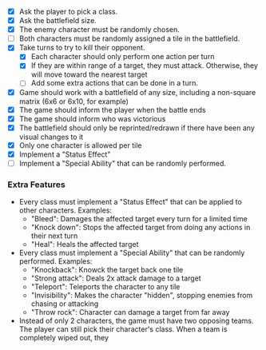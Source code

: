 - [x] Ask the player to pick a class.
- [x] Ask the battlefield size.
- [x] The enemy character must be randomly chosen.
- [ ] Both characters must be randomly assigned a tile in the battlefield.
- [x] Take turns to try to kill their opponent.
    - [x] Each character should only perform one action per turn
    - [x] If they are within range of a target, they must attack. Otherwise, they will move toward the nearest target
    - [ ] Add some extra actions that can be done in a turn.
- [x] Game should work with a battlefield of any size, including a non-square matrix (6x6 or 6x10, for example)
- [x] The game should inform the player when the battle ends
- [x] The game should inform who was victorious
- [x] The battlefield should only be reprinted/redrawn if there have been any visual changes to it
- [x] Only one character is allowed per tile
- [x] Implement a "Status Effect"
- [ ] Implement a "Special Ability" that can be randomly performed.

### Extra Features

- Every class must implement a "Status Effect" that can be applied to other characters. Examples:
    - "Bleed": Damages the affected target every turn for a limited time
    - "Knock down": Stops the affected target from doing any actions in their next turn
    - "Heal": Heals the affected target
- Every class must implement a "Special Ability" that can be randomly performed. Examples:
    - "Knockback": Knowck the target back one tile
    - "Strong attack": Deals 2x attack damage to a target
    - "Teleport": Teleports the character to any tile
    - "Invisibility": Makes the character "hidden", stopping enemies from chasing or attacking
    - "Throw rock": Character can damage a target from far away
- Instead of only 2 characters, the game must have two opposing teams. The player can still pick their character's class. When a team is completely wiped out, they 